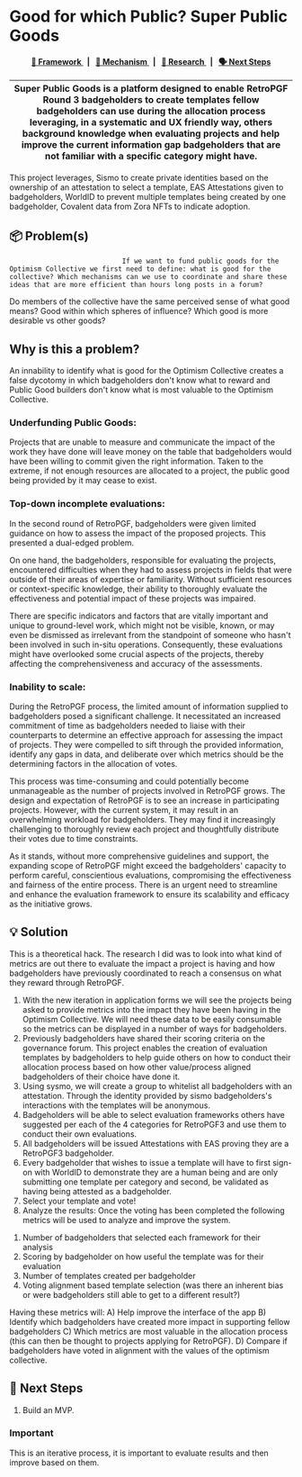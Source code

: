 <p align="center">

# Good for which Public? Super Public Goods 

</p>

<div align="center">
    <h4>
        <a href="/CONTRIBUTING.md">
            👥 Framework
        </a>
        <span>&nbsp;&nbsp;|&nbsp;&nbsp;</span>
        <a href="/CODE_OF_CONDUCT.md">
            🤝 Mechanism
        </a>
        <span>&nbsp;&nbsp;|&nbsp;&nbsp;</span>
        <a href="link">
            🔎 Research
        </a>
        <span>&nbsp;&nbsp;|&nbsp;&nbsp;</span>
        <a href="link">
            🗣️ Next Steps
        </a>
    </h4>
</div>

| Super Public Goods is a platform designed to enable RetroPGF Round 3 badgeholders to create templates fellow badgeholders can use during the allocation process leveraging, in a systematic and UX friendly way, others background knowledge when evaluating projects and help improve the current information gap badgeholders that are not familiar with a specific category might have.
| ------------------------------------------------------------------------------------------------------------------------------------------------------------------------------------------------------------------------------------------------------------------- |

This project leverages, Sismo to create private identities based on the ownership of an attestation to select a template, EAS Attestations given to badgeholders, WorldID to prevent multiple templates being created by one badgeholder, Covalent data from Zora NFTs to indicate adoption.



## 📦 Problem(s)

                                If we want to fund public goods for the Optimism Collective we first need to define: what is good for the collective? Which mechanisms can we use to coordinate and share these ideas that are more efficient than hours long posts in a forum? 
Do members of the collective have the same perceived sense of what good means? Good within which spheres of influence? Which good is more desirable vs other goods?  

## Why is this a problem?
  An innability to identify what is good for the Optimism Collective creates a false dycotomy in which badgeholders don't know what to reward and Public Good builders don't know what is most valuable to the Optimism Collective. 
  
  ### Underfunding Public Goods: 

Projects that are unable to measure and communicate the impact of the work they have done will leave money on the table that badgeholders would have been willing to commit given the right information. Taken to the extreme, if not enough resources are allocated to a project, the public good being provided by it may cease to exist. 

 ### Top-down incomplete evaluations: 
 
In the second round of RetroPGF, badgeholders were given limited guidance on how to assess the impact of the proposed projects. This presented a dual-edged problem. 

On one hand, the badgeholders, responsible for evaluating the projects, encountered difficulties when they had to assess projects in fields that were outside of their areas of expertise or familiarity. Without sufficient resources or context-specific knowledge, their ability to thoroughly evaluate the effectiveness and potential impact of these projects was impaired. 

There are specific indicators and factors that are vitally important and unique to ground-level work, which might not be visible, known, or may even be dismissed as irrelevant from the standpoint of someone who hasn't been involved in such in-situ operations. Consequently, these evaluations might have overlooked some crucial aspects of the projects, thereby affecting the comprehensiveness and accuracy of the assessments.

### Inability to scale:

During the RetroPGF process, the limited amount of information supplied to badgeholders posed a significant challenge. It necessitated an increased commitment of time as badgeholders needed to liaise with their counterparts to determine an effective approach for assessing the impact of projects. They were compelled to sift through the provided information, identify any gaps in data, and deliberate over which metrics should be the determining factors in the allocation of votes.

This process was time-consuming and could potentially become unmanageable as the number of projects involved in RetroPGF grows. The design and expectation of RetroPGF is to see an increase in participating projects. However, with the current system, it may result in an overwhelming workload for badgeholders. They may find it increasingly challenging to thoroughly review each project and thoughtfully distribute their votes due to time constraints.

As it stands, without more comprehensive guidelines and support, the expanding scope of RetroPGF might exceed the badgeholders' capacity to perform careful, conscientious evaluations, compromising the effectiveness and fairness of the entire process. There is an urgent need to streamline and enhance the evaluation framework to ensure its scalability and efficacy as the initiative grows.

## 💡 Solution

This is a theoretical hack. The research I did was to look into what kind of metrics are out there to evaluate the impact a project is having and how badgeholders have previously coordinated to reach a consensus on what they reward through RetroPGF. 
1) With the new iteration in application forms we will see the projects being asked to provide metrics into the impact they have been having in the Optimism Collective. We will need these data to be easily consumable so the metrics can be displayed in a number of ways for badgeholders.
2) Previously badgeholders have shared their scoring criteria on the governance forum. This project enables the creation of evaluation templates by badgeholders to help guide others on how to  conduct their allocation process based on how other value/process aligned badgeholders of their choice have done it. 
3) Using sysmo, we will create a group to whitelist all badgeholders with an attestation. Through the identity provided by sismo badgeholders's interactions with the templates will be anonymous. 
4) Badgeholders will be able to select evaluation frameworks others have suggested per each of the 4 categories for RetroPGF3 and use them to conduct their own evaluations. 
5) All badgeholders will be issued Attestations with EAS proving they are a RetroPGF3 badgeholder. 
6) Every badgeholder that wishes to issue a template will have to first sign-on with WorldID to demonstrate they are a human being and are only submitting one template per category and second, be validated as having being attested as a badgeholder.
7) Select your template and vote! 
8) Analyze the results:
Once the voting has been completed the following metrics will be used to analyze and improve the system. 
1. Number of badgeholders that selected each framework for their analysis
2. Scoring by badgeholder on how useful the template was for their evaluation
3. Number of templates created per badgeholder
4. Voting alignment based template selection (was there an inherent bias or were badgeholders still able to get to a different result?)

Having these metrics will:
A) Help improve the interface of the app 
B) Identify which badgeholders have created more impact in supporting fellow badgeholders
C) Which metrics are most valuable in the allocation process (this can then be thought to projects applying for RetroPGF).
D) Compare if badgeholders have voted in alignment with the values of the optimism collective.

## 📜 Next Steps

1. Build an MVP.

### Important

This is an iterative process, it is important to evaluate results and then improve based on them.


